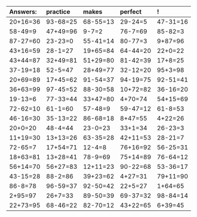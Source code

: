 | Answers: | practice | makes | perfect | ! |
| :--- | :--- | :--- | :--- | :--- |
| 20+16=36 | 93-68=25 | 68-55=13 | 29-24=5 | 47-31=16 | 
| 58-49=9 | 47+49=96 | 9-7=2 | 76-7=69 | 85-82=3 | 
| 87-27=60 | 23-23=0 | 55-41=14 | 80-77=3 | 9+87=96 | 
| 43+16=59 | 28-1=27 | 19+65=84 | 64-44=20 | 22+0=22 | 
| 43+44=87 | 32+49=81 | 51+29=80 | 81-42=39 | 17+8=25 | 
| 37-19=18 | 52-5=47 | 28+49=77 | 32-12=20 | 95+3=98 | 
| 20+69=89 | 17+45=62 | 91-54=37 | 94-19=75 | 92-51=41 | 
| 36+63=99 | 97-45=52 | 88-30=58 | 10+72=82 | 36-16=20 | 
| 19-13=6 | 77-33=44 | 33+47=80 | 4+70=74 | 54+15=69 | 
| 72-62=10 | 61-1=60 | 57-48=9 | 59-47=12 | 61-8=53 | 
| 46-16=30 | 35-13=22 | 86-68=18 | 8+47=55 | 4+22=26 | 
| 20+0=20 | 48-4=44 | 23-0=23 | 33+1=34 | 26-23=3 | 
| 11+19=30 | 13+13=26 | 63-35=28 | 42+11=53 | 28-21=7 | 
| 72-65=7 | 17+54=71 | 12-4=8 | 76+16=92 | 56-25=31 | 
| 18+63=81 | 13+28=41 | 78-9=69 | 75+14=89 | 76-64=12 | 
| 56+14=70 | 56+27=83 | 12+11=23 | 90-22=68 | 53-36=17 | 
| 43-15=28 | 88-2=86 | 39+23=62 | 4+27=31 | 79+11=90 | 
| 86-8=78 | 96-59=37 | 92-50=42 | 22+5=27 | 1+64=65 | 
| 2+95=97 | 26+7=33 | 89-50=39 | 69-37=32 | 98-84=14 | 
| 22+73=95 | 68-46=22 | 82-70=12 | 43+22=65 | 6+39=45 | 
